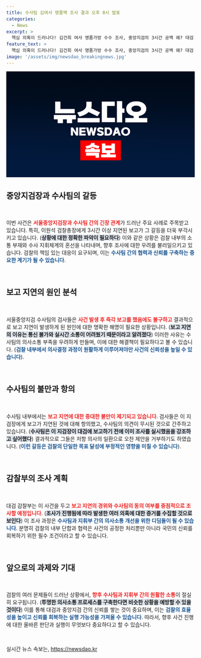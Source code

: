 ```yaml
---
title: 수사팀 김여사 명품백 조사 결과 오후 8시 발표
categories:
  - News
excerpt: >
  핵심 의혹이 드러나다! 김건희 여사 명품가방 수수 조사, 중앙지검의 3시간 공백 왜? 대검 감찰부가 수사팀 동의 여부에 초점 맞춰 진상 파악 나선다. 이충격적인 사건의 배후를 파헤쳐 보세요!
feature_text: >
  핵심 의혹이 드러나다! 김건희 여사 명품가방 수수 조사, 중앙지검의 3시간 공백 왜? 대검 감찰부가 수사팀 동의 여부에 초점 맞춰 진상 파악 나선다. 이충격적인 사건의 배후를 파헤쳐 보세요!
image: '/assets/img/newsdao_breakingnews.jpg'
---
```


<p><img src="/assets/img/newsdao_breakingnews.jpg" alt="bookingtag 속보" /></p>

<h2 data-ke-size="size26">중앙지검장과 수사팀의 갈등</h2>

<p data-ke-size="size16">&nbsp;</p>

<p>이번 사건은 <b><span style="color: #ee2323;">서울중앙지검장과 수사팀 간의 긴장 관계</span></b>가 드러난 주요 사례로 주목받고 있습니다. 특히, 이원석 검찰총장에게 3시간 이상 지연된 보고가 그 갈등을 더욱 부각시키고 있습니다. (<b><span style="background-color: #21538527;">상황에 대한 정확한 파악이 필요하다</span></b>) 이와 같은 상황은 검찰 내부의 소통 부재와 수사 지휘체계의 혼선을 나타내며, 향후 조사에 대한 우려를 불러일으키고 있습니다. 검찰의 책임 있는 대응이 요구되며, 이는 <b><span style="color: #1a5490;">수사팀 간의 협력과 신뢰를 구축하는 중요한 계기가 될 수 있습니다</span></b>.</p>

<p data-ke-size="size16">&nbsp;</p>

<h2 data-ke-size="size26">보고 지연의 원인 분석</h2>

<p data-ke-size="size16">&nbsp;</p>

<p>서울중앙지검 수사팀의 검사들은 <b><span style="color: #ee2323;">사건 발생 후 즉각 보고를 했음에도 불구하고</span></b> 결과적으로 보고 지연이 발생하게 된 원인에 대한 명확한 해명이 필요한 상황입니다. (<b><span style="background-color: #21538527;">보고 지연의 이유는 통신 불가와 실시간 소통이 어려웠기 때문이라고 알려졌다</span></b>) 이러한 사유는 수사팀의 의사소통 부족을 우려하게 만들며, 이에 대한 해결책이 필요하다고 볼 수 있습니다. (<b><span style="color: #1a5490;">검찰 내부에서 의사결정 과정이 원활하게 이루어져야만 사건의 신뢰성을 높일 수 있습니다</span></b>).</p>

<p data-ke-size="size16">&nbsp;</p>

<h2 data-ke-size="size26">수사팀의 불만과 항의</h2>

<p data-ke-size="size16">&nbsp;</p>

<p>수사팀 내부에서는 <b><span style="color: #ee2323;">보고 지연에 대한 중대한 불만이 제기되고 있습니다</span></b>. 검사들은 이 지검장에게 보고가 지연된 것에 대해 항의했고, 수사팀의 의견이 무시된 것으로 간주하고 있습니다. (<b><span style="background-color: #21538527;">수사팀은 이 지검장이 대검에 보고하기 전에 이미 조사를 실시했음을 강조하고 싶어했다</span></b>) 결과적으로 그들은 저항 의사의 일환으로 오찬 제안을 거부하기도 하였습니다. (<b><span style="color: #1a5490;">이런 갈등은 검찰의 단일한 목표 달성에 부정적인 영향을 미칠 수 있습니다</span></b>).</p>

<p data-ke-size="size16">&nbsp;</p>

<h2 data-ke-size="size26">감찰부의 조사 계획</h2>

<p data-ke-size="size16">&nbsp;</p>

<p>대검 감찰부는 이 사건을 두고 <b><span style="color: #ee2323;">보고 지연의 경위와 수사팀의 동의 여부를 중점적으로 조사할 예정입니다</span></b>. (<b><span style="background-color: #21538527;">조사가 진행됨에 따라 발생한 여러 의혹에 대한 증거를 수집할 것으로 보인다</span></b>) 이 조사 과정은 <b><span style="color: #1a5490;">수사팀과 지휘부 간의 의사소통 개선을 위한 디딤돌이 될 수 있습니다</span></b>. 분명히 검찰의 내부 단합과 협력은 사건의 공정한 처리뿐만 아니라 국민의 신뢰를 회복하기 위한 필수 조건이라고 할 수 있습니다.</p>

<p data-ke-size="size16">&nbsp;</p>

<h2 data-ke-size="size26">앞으로의 과제와 기대</h2>

<p data-ke-size="size16">&nbsp;</p>

<p>검찰의 여러 문제들이 드러난 상황에서, <b><span style="color: #ee2323;">향후 수사팀과 지휘부 간의 원활한 소통</span></b>이 절실히 요구됩니다. (<b><span style="background-color: #21538527;">투명한 의사소통 프로세스를 구축한다면 비슷한 상황을 예방할 수 있을 것이다</span></b>) 이를 통해 대검과 중앙지검 간의 신뢰를 쌓는 것이 중요하며, 이는 <b><span style="color: #1a5490;">검찰의 효율성을 높이고 신뢰를 회복하는 실행 가능성을 가져올 수 있습니다</span></b>. 따라서, 향후 사건 진행에 대한 올바른 판단과 실행이 무엇보다 중요하다고 할 수 있습니다.</p>

<p data-ke-size="size16">&nbsp;</p>
실시간 뉴스 속보는, <a href="https://newsdao.kr" rel="dofollow">https://newsdao.kr</a>


